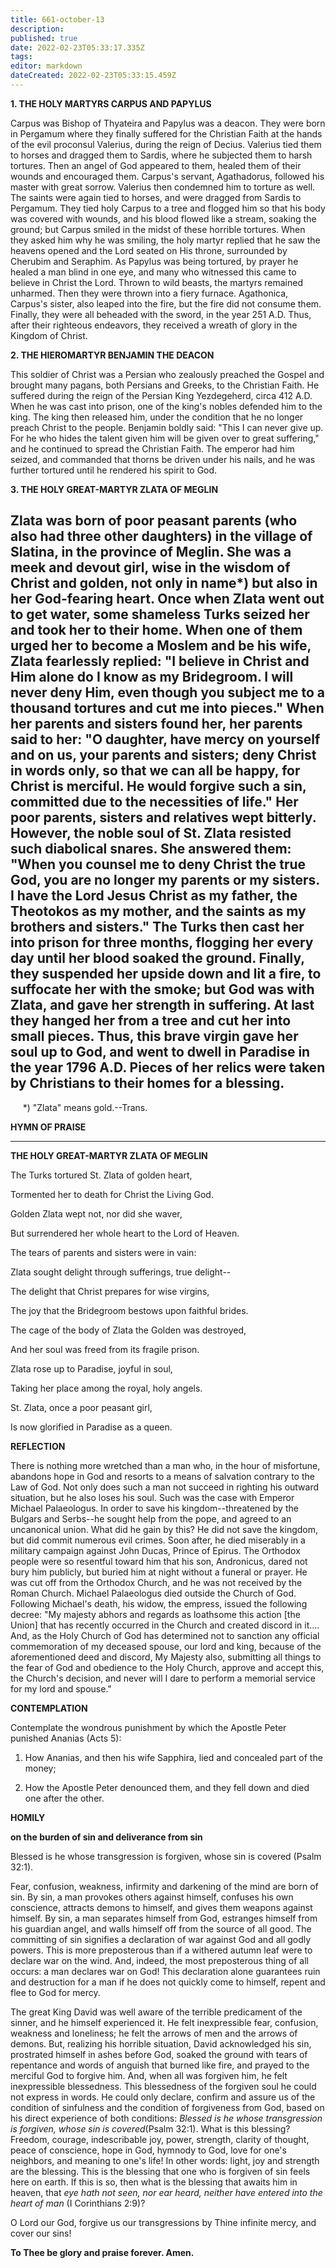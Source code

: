 ```yaml
---
title: 661-october-13
description: 
published: true
date: 2022-02-23T05:33:17.335Z
tags: 
editor: markdown
dateCreated: 2022-02-23T05:33:15.459Z
---
```



**1. THE HOLY MARTYRS CARPUS AND PAPYLUS**

Carpus was Bishop of Thyateira and Papylus was a deacon. They were born in Pergamum where they finally suffered for the Christian Faith at the hands of the evil proconsul Valerius, during the reign of Decius. Valerius tied them to horses and dragged them to Sardis, where he subjected them to harsh tortures. Then an angel of God appeared to them, healed them of their wounds and encouraged them. Carpus's servant, Agathadorus, followed his master with great sorrow. Valerius then condemned him to torture as well. The saints were again tied to horses, and were dragged from Sardis to Pergamum. They tied holy Carpus to a tree and flogged him so that his body was covered with wounds, and his blood flowed like a stream, soaking the ground; but Carpus smiled in the midst of these horrible tortures. When they asked him why he was smiling, the holy martyr replied that he saw the heavens opened and the Lord seated on His throne, surrounded by Cherubim and Seraphim. As Papylus was being tortured, by prayer he healed a man blind in one eye, and many who witnessed this came to believe in Christ the Lord. Thrown to wild beasts, the martyrs remained unharmed. Then they were thrown into a fiery furnace. Agathonica, Carpus's sister, also leaped into the fire, but the fire did not consume them. Finally, they were all beheaded with the sword, in the year 251 A.D. Thus, after their righteous endeavors, they received a wreath of glory in the Kingdom of Christ.

**2. THE HIEROMARTYR BENJAMIN THE DEACON**

This soldier of Christ was a Persian who zealously preached the Gospel and brought many pagans, both Persians and Greeks, to the Christian Faith. He suffered during the reign of the Persian King Yezdegeherd, circa 412 A.D. When he was cast into prison, one of the king's nobles defended him to the king. The king then released him, under the condition that he no longer preach Christ to the people. Benjamin boldly said: "This I can never give up. For he who hides the talent given him will be given over to great suffering," and he continued to spread the Christian Faith. The emperor had him seized, and commanded that thorns be driven under his nails, and he was further tortured until he rendered his spirit to God.

**3. THE HOLY GREAT-MARTYR ZLATA OF MEGLIN**

Zlata was born of poor peasant parents (who also had three other daughters) in the village of Slatina, in the province of Meglin. She was a meek and devout girl, wise in the wisdom of Christ and golden, not only in name*) but also in her God-fearing heart. Once when Zlata went out to get water, some shameless Turks seized her and took her to their home. When one of them urged her to become a Moslem and be his wife, Zlata fearlessly replied: "I believe in Christ and Him alone do I know as my Bridegroom. I will never deny Him, even though you subject me to a thousand tortures and cut me into pieces." When her parents and sisters found her, her parents said to her: "O daughter, have mercy on yourself and on us, your parents and sisters; deny Christ in words only, so that we can all be happy, for Christ is merciful. He would forgive such a sin, committed due to the necessities of life." Her poor parents, sisters and relatives wept bitterly. However, the noble soul of St. Zlata resisted such diabolical snares. She answered them: "When you counsel me to deny Christ the true God, you are no longer my parents or my sisters. I have the Lord Jesus Christ as my father, the Theotokos as my mother, and the saints as my brothers and sisters." The Turks then cast her into prison for three months, flogging her every day until her blood soaked the ground. Finally, they suspended her upside down and lit a fire, to suffocate her with the smoke; but God was with Zlata, and gave her strength in suffering. At last they hanged her from a tree and cut her into small pieces. Thus, this brave virgin gave her soul up to God, and went to dwell in Paradise in the year 1796 A.D. Pieces of her relics were taken by Christians to their homes for a blessing.
--------------------
     *) "Zlata" means gold.--Trans.


**HYMN OF PRAISE**
****

**THE HOLY GREAT-MARTYR ZLATA OF MEGLIN**

The Turks tortured St. Zlata of golden heart,

Tormented her to death for Christ the Living God.

Golden Zlata wept not, nor did she waver,

But surrendered her whole heart to the Lord of Heaven.

The tears of parents and sisters were in vain:

Zlata sought delight through sufferings, true delight--

The delight that Christ prepares for wise virgins,

The joy that the Bridegroom bestows upon faithful brides.

The cage of the body of Zlata the Golden was destroyed,

And her soul was freed from its fragile prison.

Zlata rose up to Paradise, joyful in soul,

Taking her place among the royal, holy angels.

St. Zlata, once a poor peasant girl,

Is now glorified in Paradise as a queen. 


**REFLECTION**

There is nothing more wretched than a man who, in the hour of misfortune, abandons hope in God and resorts to a means of salvation contrary to the Law of God. Not only does such a man not succeed in righting his outward situation, but he also loses his soul. Such was the case with Emperor Michael Palaeologus. In order to save his kingdom--threatened by the Bulgars and Serbs--he sought help from the pope, and agreed to an uncanonical union. What did he gain by this? He did not save the kingdom, but did commit numerous evil crimes. Soon after, he died miserably in a military campaign against John Ducas, Prince of Epirus. The Orthodox people were so resentful toward him that his son, Andronicus, dared not bury him publicly, but buried him at night without a funeral or prayer. He was cut off from the Orthodox Church, and he was not received by the Roman Church. Michael Palaeologus died outside the Church of God. Following Michael's death, his widow, the empress, issued the following decree: "My majesty abhors and regards as loathsome this action [the Union] that has recently occurred in the Church and created discord in it…. And, as the Holy Church of God has determined not to sanction any official commemoration of my deceased spouse, our lord and king, because of the aforementioned deed and discord, My Majesty also, submitting all things to the fear of God and obedience to the Holy Church, approve and accept this, the Church's decision, and never will I dare to perform a memorial service for my lord and spouse."



**CONTEMPLATION**

Contemplate the wondrous punishment by which the Apostle Peter punished Ananias (Acts 5):

1.  How Ananias, and then his wife Sapphira, lied and concealed part of the money;

1.  How the Apostle Peter denounced them, and they fell down and died one after the other.



**HOMILY**

**on the burden of sin and deliverance from sin**

Blessed is he whose transgression is forgiven, whose sin is covered (Psalm 32:1).

Fear, confusion, weakness, infirmity and darkening of the mind are born of sin. By sin, a man provokes others against himself, confuses his own conscience, attracts demons to himself, and gives them weapons against himself. By sin, a man separates himself from God, estranges himself from his guardian angel, and walls himself off from the source of all good. The committing of sin signifies a declaration of war against God and all godly powers. This is more preposterous than if a withered autumn leaf were to declare war on the wind. And, indeed, the most preposterous thing of all occurs: a man declares war on God! This declaration alone guarantees ruin and destruction for a man if he does not quickly come to himself, repent and flee to God for mercy.

The great King David was well aware of the terrible predicament of the sinner, and he himself experienced it. He felt inexpressible fear, confusion, weakness and loneliness; he felt the arrows of men and the arrows of demons. But, realizing his horrible situation, David acknowledged his sin, prostrated himself in ashes before God, soaked the ground with tears of repentance and words of anguish that burned like fire, and prayed to the merciful God to forgive him. And, when all was forgiven him, he felt inexpressible blessedness. This blessedness of the forgiven soul he could not express in words. He could only declare, confirm and assure us of the condition of sinfulness and the condition of forgiveness from God, based on his direct experience of both conditions: *Blessed is he whose transgression is forgiven, whose sin is covered*(Psalm 32:1). What is this blessing? Freedom, courage, indescribable joy, power, strength, clarity of thought, peace of conscience, hope in God, hymnody to God, love for one's neighbors, and meaning to one's life! In other words: light, joy and strength are the blessing. This is the blessing that one who is forgiven of sin feels here on earth. If this is so, then what is the blessing that awaits him in heaven, that *eye hath not seen, nor ear heard, neither have entered into the heart of man* (I Corinthians 2:9)?

O Lord our God, forgive us our transgressions by Thine infinite mercy, and cover our sins!

**To Thee be glory and praise forever. Amen.**

 
